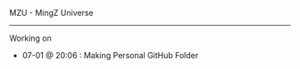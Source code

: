 MZU - MingZ Universe

-----------------------------------

Working on
- 07-01 @ 20:06 : Making Personal GitHub Folder